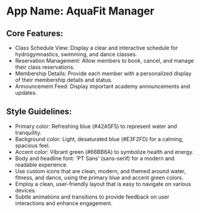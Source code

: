 # **App Name**: AquaFit Manager

## Core Features:

- Class Schedule View: Display a clear and interactive schedule for hydrogymnastics, swimming, and dance classes.
- Reservation Management: Allow members to book, cancel, and manage their class reservations.
- Membership Details: Provide each member with a personalized display of their membership details and status.
- Announcement Feed: Display important academy announcements and updates.

## Style Guidelines:

- Primary color: Refreshing blue (#42A5F5) to represent water and tranquility.
- Background color: Light, desaturated blue (#E3F2FD) for a calming, spacious feel.
- Accent color: Vibrant green (#66BB6A) to symbolize health and energy.
- Body and headline font: 'PT Sans' (sans-serif) for a modern and readable experience.
- Use custom icons that are clean, modern, and themed around water, fitness, and dance, using the primary blue and accent green colors.
- Employ a clean, user-friendly layout that is easy to navigate on various devices.
- Subtle animations and transitions to provide feedback on user interactions and enhance engagement.